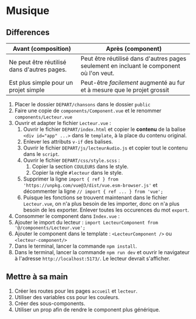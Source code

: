 # Musique

## Differences
| Avant (composition)                         | Après (component)                                                                        |
| ------------------------------------------- | ---------------------------------------------------------------------------------------- |
| Ne peut être réutilisé dans d'autres pages. | Peut être réutilisé dans d'autres pages seulement en incluant le component où l'on veut. |
| Est plus simple pour un projet simple       | Peut-être _facilement_ augmenté au fur et à mesure que le projet grossit|


1. Placer le dossier `DEPART/chansons` dans le dossier `public`
2. Faire une copie de `components/Component.vue` et le renommer `components/Lecteur.vue`
3. Ouvrir et adapter le fichier `Lecteur.vue` :
   1. Ouvrir le fichier `DEPART/index.html` et copier le __contenu__ de la balise `<div id="app" ...>` dans le `template`, à la place du contenu original.
   2. Enlever les attributs `v-if` des balises.
   3. Ouvrir le fichier `DEPART/js/lecteurAudio.js` et copier tout le contenu dans le `script`.
   4. Ouvrir le fichier `DEPART/css/style.scss` :
      1. Copier la section `COULEURS` dans le style.
      2. Copier la règle `#lecteur` dans le style.
   5. Supprimer la ligne `import { ref } from 'https://unpkg.com/vue@3/dist/vue.esm-browser.js'` et décommenter la ligne `// import { ref ... } from 'vue';`
   6. Puisque les fonctions se trouvent maintenant dans le fichier `Lecteur.vue`, on n'a plus besoin de les importer, donc on n'a plus besoin de les exporter. Enlever toutes les occurences du mot `export`.
4.  Consommer le component dans `Index.vue` :
   1.  Ajouter le import du lecteur : `import LecteurComponent from '@/components/Lecteur.vue';`
   2.  Ajouter le component dans le template : `<LecteurComponent />` ou `<lecteur-component/>`
5.  Dans le terminal, lancer la commande `npm install`.
6.  Dans le terminal, lancer la commande `npm run dev` et ouvrir le navigateur à l'adresse `http://localhost:5173/`. Le lecteur devrait s'afficher.

## Mettre à sa main
1. Créer les routes pour les pages `accueil` et `lecteur`.
2. Utiliser des variables css pour les couleurs.
3. Créer des sous-components.
4. Utiliser un prop afin de rendre le component plus générique.